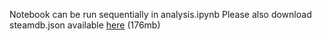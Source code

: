 Notebook can be run sequentially in analysis.ipynb
Please also download steamdb.json available [here](https://cornell.box.com/s/ztj3durw8v73c74vtia0h5b662yvidk0) (176mb)
